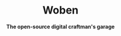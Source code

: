 <h1 align="center">
  Woben
</h1>
<p align="center">
  <b>The open-source digital craftman's garage</b>
</p>
